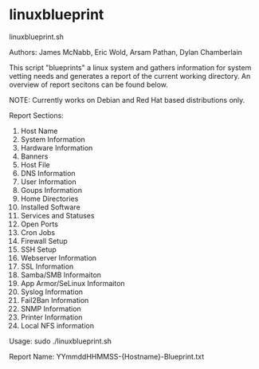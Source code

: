 # linuxblueprint

linuxblueprint.sh

Authors: James McNabb, Eric Wold, Arsam Pathan, Dylan Chamberlain

This script "blueprints" a linux system and gathers information for system vetting needs and generates a report of the current working directory. An overview of report secitons can be found below.

NOTE: Currently works on Debian and Red Hat based distributions only.

Report Sections:
1.  Host Name
2.  System Information
3.  Hardware Information
4.  Banners
5.  Host File
6.  DNS Information
7.  User Information
8.  Goups Information
9.  Home Directories
10. Installed Software
11. Services and Statuses
12. Open Ports
13. Cron Jobs
14. Firewall Setup
15. SSH Setup
16. Webserver Information
17. SSL Information
18. Samba/SMB Informaiton
19. App Armor/SeLinux Informaiton
20. Syslog Information
21. Fail2Ban Information
22. SNMP Information
23. Printer Information
24. Local NFS information

Usage: sudo ./linuxblueprint.sh

Report Name: YYmmddHHMMSS-{Hostname}-Blueprint.txt
